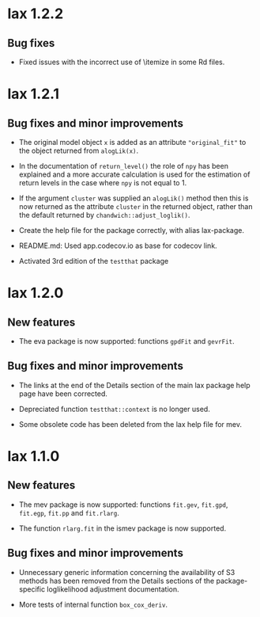 # lax 1.2.2

## Bug fixes

* Fixed issues with the incorrect use of \itemize in some Rd files.

# lax 1.2.1

## Bug fixes and minor improvements

* The original model object `x` is added as an attribute `"original_fit"` to the object returned from `alogLik(x)`.

* In the documentation of `return_level()` the role of `npy` has been explained and a more accurate calculation is used for the estimation of return levels in the case where `npy` is not equal to 1. 

* If the argument `cluster` was supplied an `alogLik()` method then this is now returned as the attribute `cluster` in the returned object, rather than the default returned by `chandwich::adjust_loglik()`.

* Create the help file for the package correctly, with alias lax-package.

* README.md: Used app.codecov.io as base for codecov link.

* Activated 3rd edition of the `testthat` package

# lax 1.2.0

## New features

* The eva package is now supported: functions `gpdFit` and `gevrFit`.

## Bug fixes and minor improvements

* The links at the end of the Details section of the main lax package help page have been corrected.

* Depreciated function `testthat::context` is no longer used.

* Some obsolete code has been deleted from the lax help file for mev.

# lax 1.1.0

## New features

* The mev package is now supported: functions `fit.gev`, `fit.gpd`, `fit.egp`, `fit.pp` and `fit.rlarg`.

* The function `rlarg.fit` in the ismev package is now supported.

## Bug fixes and minor improvements

* Unnecessary generic information concerning the availability of S3 methods has been removed from the Details sections of the package-specific loglikelihood adjustment documentation. 

* More tests of internal function `box_cox_deriv`.
